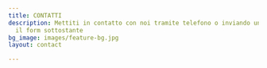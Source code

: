```yaml
---
title: CONTATTI
description: Mettiti in contatto con noi tramite telefono o inviando una email con
  il form sottostante
bg_image: images/feature-bg.jpg
layout: contact

---
```


